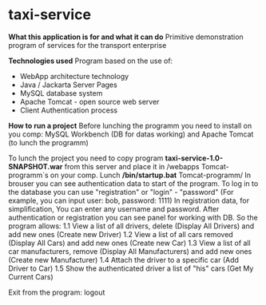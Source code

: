 # taxi-service

**What this application is for and what it can do**
Primitive demonstration program of services for the transport enterprise

**Technologies used**
Program based on the use of:
- WebApp architecture technology
- Java / Jackarta Server Pages
- MySQL database system
- Apache Tomcat - open source web server
- Client Authentication process

**How to run a project**
Before lunching the programm you need to install on you comp: 
MySQL Workbench (DB for datas working) and Apache Tomcat (to lunch the programm)

To lunch the project you need to copy program **taxi-service-1.0-SNAPSHOT.war** from this server
and place it in /webapps Tomcat-programm`s on your comp.
Lunch **/bin/startup.bat** Tomcat-programm/
In brouser you can see authentication data to start of the program.
To log in to the database you can use "registration" or "login" - "password"
(For example, you can input user: bob, password: 1111)
In registration data, for simplification, You can enter any username and password.
After authentication or registration you can see panel for working with DB.
So the program allows:
1.1 View a list of all drivers, delete (Display All Drivers)
    and add new ones (Create new Driver)
1.2 View a list of all cars removed (Display All Cars)
    and add new ones (Create new Car)
1.3 View a list of all car manufacturers, remove (Display All Manufacturers)
    and add new ones (Create new Manufacturer)
1.4 Attach the driver to a specific car (Add Driver to Car)
1.5 Show the authenticated driver a list of "his" cars (Get My Current Cars)

Exit from the program: logout
